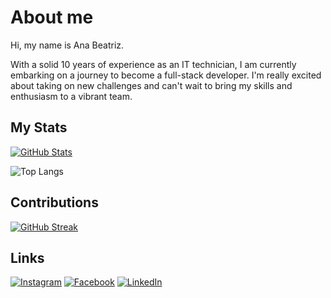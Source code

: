 # About me

Hi, my name is Ana Beatriz.

With a solid 10 years of experience as an IT technician, I am currently embarking on a journey to become a full-stack developer. 
I'm really excited about taking on new challenges and can't wait to bring my skills and enthusiasm to a vibrant team.

## My Stats

 [![GitHub Stats](https://github-readme-stats.vercel.app/api?username=Ana-Beatriz&show_icons=true&theme=tokyonight&include_all_commits=true&count_private=true)](https://github.com/Ana-Beatriz)
 
 ![Top Langs](https://github-readme-stats.vercel.app/api/top-langs/?username=Ana-Beatriz&layout=compact&langs_count=6&theme=tokyonight)
 <br>

## Contributions

[![GitHub Streak](https://streak-stats.demolab.com?user=Ana-Beatriz&theme=tokyonight)](https://git.io/streak-stats)

 
## Links
 
[![Instagram](https://img.shields.io/badge/-Instagram-%23E4405F?style=for-the-badge&logo=instagram&logoColor=FFF)](https://instagram.com/mello_anab)
[![Facebook](https://img.shields.io/badge/-Facebook-%233B5998?style=for-the-badge&logo=facebook&logoColor=FFF)](https://www.facebook.com/melloanna)
[![LinkedIn](https://img.shields.io/badge/-LinkedIn-%230077B5?style=for-the-badge&logo=linkedin&logoColor=FFF)](https://www.linkedin.com/in/anabmoura)
